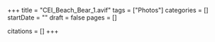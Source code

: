 +++
title = "CEI_Beach_Bear_1.avif"
tags = ["Photos"]
categories = []
startDate = ""
draft = false
pages = []

citations = []
+++
